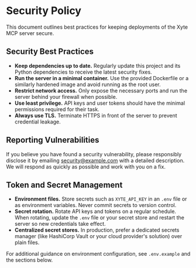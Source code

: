 # Security Policy

This document outlines best practices for keeping deployments of the Xyte MCP server secure.

## Security Best Practices

- **Keep dependencies up to date.** Regularly update this project and its Python dependencies to receive the latest security fixes.
- **Run the server in a minimal container.** Use the provided Dockerfile or a similarly hardened image and avoid running as the root user.
- **Restrict network access.** Only expose the necessary ports and run the server behind your firewall when possible.
- **Use least privilege.** API keys and user tokens should have the minimal permissions required for their task.
- **Always use TLS.** Terminate HTTPS in front of the server to prevent credential leakage.

## Reporting Vulnerabilities

If you believe you have found a security vulnerability, please responsibly disclose it by emailing <security@example.com> with a detailed description. We will respond as quickly as possible and work with you on a fix.

## Token and Secret Management

- **Environment files.** Store secrets such as `XYTE_API_KEY` in an `.env` file or as environment variables. Never commit secrets to version control.
- **Secret rotation.** Rotate API keys and tokens on a regular schedule. When rotating, update the `.env` file or your secret store and restart the server so new credentials take effect.
- **Centralized secret stores.** In production, prefer a dedicated secrets manager (like HashiCorp Vault or your cloud provider's solution) over plain files.

For additional guidance on environment configuration, see `.env.example` and the sections below.
